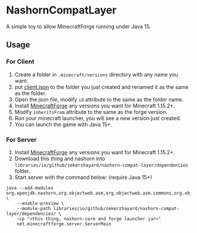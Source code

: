 # NashornCompatLayer
A simple toy to allow MinecraftForge running under Java 15.

## Usage
### For Client
1. Create a folder in `.minecraft/versions` directory with any name you want.
1. put [client.json](client-version-json/client.json) to the folder you just created and renamed it as the same as the folder.
1. Open the json file, modify `id` attribute to the same as the folder name.
1. Install [MinecraftForge](https://files.minecraftforge.net/) any versions you want for Minecraft 1.15.2+.
1. Modify `inheritsFrom` attribute to the same as the forge version.
1. Run your minecraft launcher, you will see a new version just created.
1. You can launch the game with Java 15+.

### For Server
1. Install [MinecraftForge](https://files.minecraftforge.net/) any versions you want for Minecraft 1.15.2+.
1. Download this thing and nashorn into `libraries/io/github/zekerzhayard/nashorn-compat-layer/dependencies` folder.
1. Start server with the command below: (require Java 15+)
```
java --add-modules org.openjdk.nashorn,org.objectweb.asm,org.objectweb.asm.commons,org.objectweb.asm.tree,org.objectweb.asm.tree.analysis,org.objectweb.asm.util \
    --enable-preview \
    --module-path libraries/io/github/zekerzhayard/nashorn-compat-layer/dependencies/ \
    -cp "<this thing, nashorn-core and forge launcher jar>"
    net.minecraftforge.server.ServerMain
```